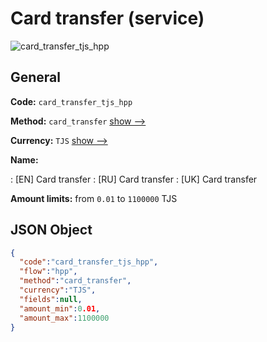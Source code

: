 
# Card transfer (service) 
![card_transfer_tjs_hpp](https://static.openfintech.io/payment_methods/card_transfer_tjs_hpp/logo.svg?w=400&c=v0.59.26#w200)  

## General 
 
**Code:** `card_transfer_tjs_hpp` 
 
**Method:** `card_transfer` 
 [show -->](/payment-methods/card_transfer/) 
 
**Currency:** `TJS` [show -->](/currencies/TJS/) 
 
**Name:** 
 
:	[EN] Card transfer 
:	[RU] Card transfer 
:	[UK] Card transfer 
 
**Amount limits:** from `0.01` to `1100000` TJS 

## JSON Object 

```json
{
  "code":"card_transfer_tjs_hpp",
  "flow":"hpp",
  "method":"card_transfer",
  "currency":"TJS",
  "fields":null,
  "amount_min":0.01,
  "amount_max":1100000
}
```  
